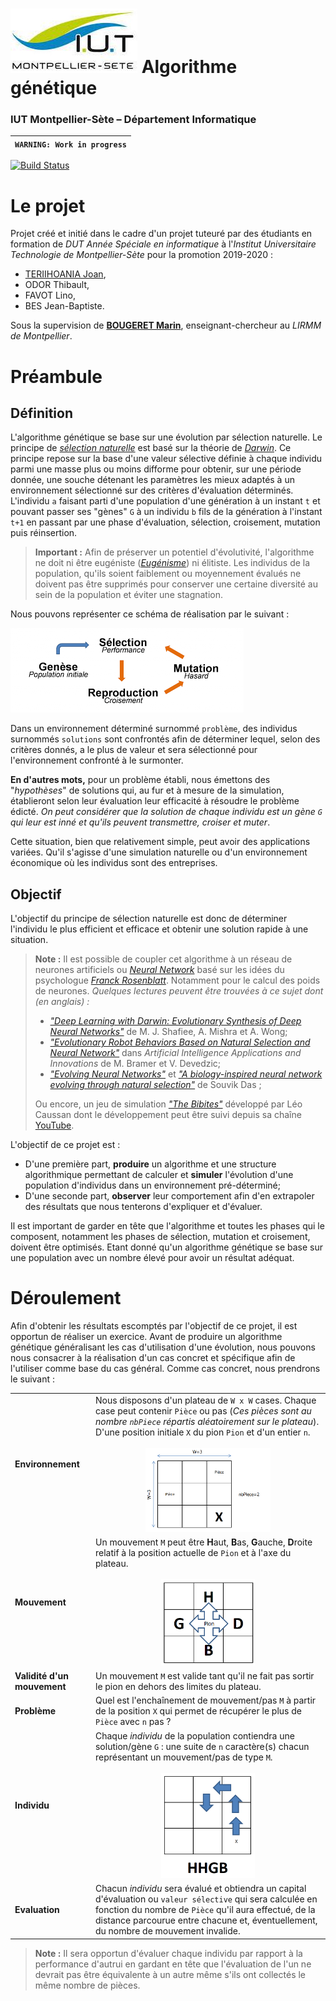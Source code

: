 # ![](.ressources/logo.jpeg) Algorithme génétique
### IUT Montpellier-Sète – Département Informatique

| `WARNING: Work in progress` |
| --- |

[![Build Status](https://travis-ci.org/joan-teriihoania/remote-control.svg?branch=master)](https://travis-ci.org/joan-teriihoania/remote-control)

# Le projet
Projet créé et initié dans le cadre d'un projet tuteuré par des étudiants en formation de *DUT Année Spéciale en informatique* à l'*Institut Universitaire Technologie de Montpellier-Sète* pour la promotion 2019-2020 :
 - [TERIIHOANIA Joan](http://joan-teriihoania.fr/),
 - ODOR Thibault,
 - FAVOT Lino,
 - BES Jean-Baptiste.

Sous la supervision de **[BOUGERET Marin](http://www.lirmm.fr/~bougeret/)**, enseignant-chercheur au *LIRMM de Montpellier*.


# Préambule
## Définition
L'algorithme génétique se base sur une évolution par sélection naturelle. Le principe de *[sélection naturelle](https://fr.wikipedia.org/wiki/S%C3%A9lection_naturelle)* est basé sur la théorie de *[Darwin](https://fr.wikipedia.org/wiki/Charles_Darwin)*. Ce principe repose sur la base d'une valeur sélective définie à chaque individu parmi une masse plus ou moins difforme pour obtenir, sur une période donnée, une souche détenant les paramètres les mieux adaptés à un environnement sélectionné sur des critères d'évaluation déterminés. L'individu `a` faisant parti d'une population d'une génération à un instant `t` et pouvant passer ses "gènes" `G` à un individu `b` fils de la génération à l'instant `t+1` en passant par une phase d'évaluation, sélection, croisement, mutation puis réinsertion.

> **Important :** Afin de préserver un potentiel d'évolutivité, l'algorithme ne doit ni être eugéniste (*[Eugénisme](https://fr.wikipedia.org/wiki/Eug%C3%A9nisme)*) ni élitiste. Les individus de la population, qu'ils soient faiblement ou moyennement évalués ne doivent pas être supprimés pour conserver une certaine diversité au sein de la population et éviter une stagnation.

Nous pouvons représenter ce schéma de réalisation par le suivant :

![](.ressources/algo_gen_scheme.png)

Dans un environnement déterminé surnommé `problème`, des individus surnommés `solutions` sont confrontés afin de déterminer lequel, selon des critères donnés, a le plus de valeur et sera sélectionné pour l'environnement confronté à le surmonter.

**En d'autres mots,** pour un problème établi, nous émettons des "*hypothèses*" de solutions qui, au fur et à mesure de la simulation, établieront selon leur évaluation leur efficacité à résoudre le problème édicté. *On peut considérer que la solution de chaque individu est un gène `G` qui leur est inné et qu'ils peuvent transmettre, croiser et muter*.

Cette situation, bien que relativement simple, peut avoir des applications variées. Qu'il s'agisse d'une simulation naturelle ou d'un environnement économique où les individus sont des entreprises.

## Objectif

L'objectif du principe de sélection naturelle est donc de déterminer l'individu le plus efficient et efficace et obtenir une solution rapide à une situation.

> **Note :** Il est possible de coupler cet algorithme à un réseau de neurones artificiels ou [*Neural Network*](https://fr.wikipedia.org/wiki/R%C3%A9seau_de_neurones_artificiels) basé sur les idées du psychologue [*Franck Rosenblatt*](https://fr.wikipedia.org/wiki/Frank_Rosenblatt). Notamment pour le calcul des poids de neurones. *Quelques lectures peuvent être trouvées à ce sujet dont (en anglais) :*
> - [*"Deep Learning with Darwin: Evolutionary Synthesis of Deep Neural Networks"*](https://arxiv.org/pdf/1606.04393.pdf) de M. J. Shafiee, A. Mishra et A. Wong;
> - [*"Evolutionary Robot Behaviors Based on Natural Selection and Neural Network"*](https://link.springer.com/chapter/10.1007/1-4020-8151-0_6) dans *Artificial Intelligence Applications and Innovations* de M. Bramer et V. Devedzic;
> - [*"Evolving Neural Networks"*](https://home.fnal.gov/~souvik/Brain/index.html) et [*"A biology-inspired neural network evolving through natural
selection"*](https://home.fnal.gov/~souvik/Brain/BrainInWorld.pdf) de Souvik Das ;
>
> Ou encore, un jeu de simulation [*"The Bibites"*](https://leocaussan.itch.io/the-bibites) développé par Léo Caussan dont le développement peut être suivi depuis sa chaîne [YouTube](https://www.youtube.com/channel/UCjJEUMnBFHOP2zpBc7vCnsA).

L'objectif de ce projet est :
 - D'une première part, **produire** un algorithme et une structure algorithmique permettant de calculer et **simuler** l'évolution d'une population d'individus dans un environnement pré-déterminé;
 - D'une seconde part, **observer** leur comportement afin d'en extrapoler des résultats que nous tenterons d'expliquer et d'évaluer.

Il est important de garder en tête que l'algorithme et toutes les phases qui le composent, notamment les phases de sélection, mutation et croisement, doivent être optimisés. Etant donné qu'un algorithme génétique se base sur une population avec un nombre élevé pour avoir un résultat adéquat.

# Déroulement

Afin d'obtenir les résultats escomptés par l'objectif de ce projet, il est opportun de réaliser un exercice. Avant de produire un algorithme génétique généralisant les cas d'utilisation d'une évolution, nous pouvons nous consacrer à la réalisation d'un cas concret et spécifique afin de l'utiliser comme base du cas général. Comme cas concret, nous prendrons le suivant :

|  |  |
| ------------- | ------------- |
| **Environnement** | Nous disposons d'un plateau de `W x W` cases. Chaque case peut contenir `Pièce` ou pas (*Ces pièces sont au nombre `nbPiece` répartis aléatoirement sur le plateau*). D'une position initiale `X` du pion `Pion` et d'un entier `n`. <br><br><center><img src=".ressources/plateau.png" alt="table" width="200"/></center> |
| **Mouvement** | Un mouvement `M` peut être **H**aut, **B**as, **G**auche, **D**roite relatif à la position actuelle de `Pion` et à l'axe du plateau. <br><br><center><img src=".ressources/mouvement.png" alt="table" width="150"/></center> |
| **Validité d'un mouvement** | Un mouvement `M` est valide tant qu'il ne fait pas sortir le pion en dehors des limites du plateau. |
| **Problème** | Quel est l'enchaînement de mouvement/pas `M` à partir de la position `X` qui permet de récupérer le plus de `Pièce` avec `n` pas ? |
| **Individu** | Chaque *individu* de la population contiendra une solution/gène `G` : une suite de `n` caractère(s) chacun représentant un mouvement/pas de type `M`.<br><br><center><img src=".ressources/hhgb.png" alt="table" width="150"/></center> | |
| **Evaluation** | Chacun *individu* sera évalué et obtiendra un capital d'évaluation ou `valeur sélective` qui sera calculée en fonction du nombre de `Pièce` qu'il aura effectué, de la distance parcourue entre chacune et, éventuellement, du nombre de mouvement invalide. |

> **Note :** Il sera opportun d'évaluer chaque individu par rapport à la performance d'autrui en gardant en tête que l'évaluation de l'un ne devrait pas être équivalente à un autre même s'ils ont collectés le même nombre de pièces.